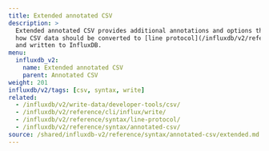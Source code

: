 ```yaml
---
title: Extended annotated CSV
description: >
  Extended annotated CSV provides additional annotations and options that specify
  how CSV data should be converted to [line protocol](/influxdb/v2/reference/syntax/line-protocol/)
  and written to InfluxDB.
menu:
  influxdb_v2:
    name: Extended annotated CSV
    parent: Annotated CSV
weight: 201
influxdb/v2/tags: [csv, syntax, write]
related:
  - /influxdb/v2/write-data/developer-tools/csv/
  - /influxdb/v2/reference/cli/influx/write/
  - /influxdb/v2/reference/syntax/line-protocol/
  - /influxdb/v2/reference/syntax/annotated-csv/
source: /shared/influxdb-v2/reference/syntax/annotated-csv/extended.md
---
```


<!-- The content for this file is located at
// SOURCE content/shared/influxdb-v2/reference/syntax/annotated-csv/extended.md -->
